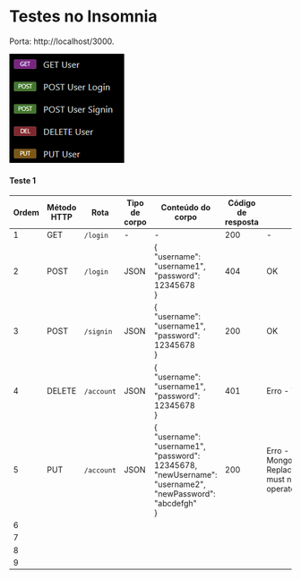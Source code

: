 # Testes no Insomnia

Porta: http://localhost/3000.

![](../static/img.png)

#### Teste 1

| Ordem | Método HTTP | Rota       | Tipo de corpo | Conteúdo do corpo                                                                                                                 | Código de resposta | Status BD                                                                                     |
|-------|-------------|------------|---------------|-----------------------------------------------------------------------------------------------------------------------------------|--------------------|-----------------------------------------------------------------------------------------------|
| 1     | GET         | `/login`   | -             | -                                                                                                                                 | 200                | -                                                                                             |
| 2     | POST        | `/login`   | JSON          | { <br> "username": "username1", <br> "password": 12345678 <br> }                                                                  | 404                | OK                                                                                            |
| 3     | POST        | `/signin`  | JSON          | { <br> "username": "username1", <br> "password": 12345678 <br> }                                                                  | 200                | OK                                                                                            |
| 4     | DELETE      | `/account` | JSON          | { <br> "username": "username1", <br> "password": 12345678 <br> }                                                                  | 401                | Erro - TypeError                                                                              |
| 5     | PUT         | `/account` | JSON          | { <br> "username": "username1", <br> "password": 12345678, <br> "newUsername": "username2", <br> "newPassword": "abcdefgh" <br> } | 200                | Erro - MongoInvalidArgumentError: <br> Replacement document must not contain atomic operators |
| 6     |             |            |               |                                                                                                                                   |                    |                                                                                               |
| 7     |             |            |               |                                                                                                                                   |                    |                                                                                               |
| 8     |             |            |               |                                                                                                                                   |                    |                                                                                               |
| 9     |             |            |               |                                                                                                                                   |                    |                                                                                               |
